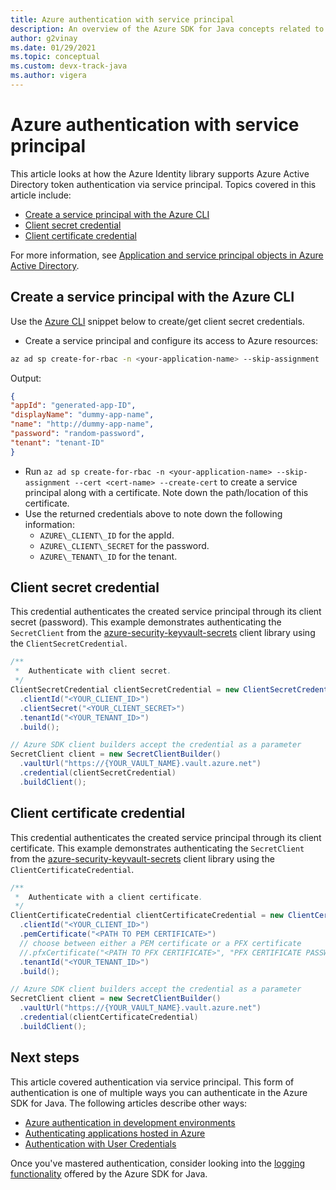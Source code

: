 ```yaml
---
title: Azure authentication with service principal
description: An overview of the Azure SDK for Java concepts related to authenticating applications via service principal
author: g2vinay
ms.date: 01/29/2021
ms.topic: conceptual
ms.custom: devx-track-java
ms.author: vigera
---
```


# Azure authentication with service principal

This article looks at how the Azure Identity library supports Azure Active Directory token authentication via service principal. Topics covered in this article include:

* [Create a service principal with the Azure CLI](#create-a-service-principal-with-the-azure-cli)
* [Client secret credential](#client-secret-credential)
* [Client certificate credential](#client-certificate-credential)

For more information, see [Application and service principal objects in Azure Active Directory](/azure/active-directory/develop/app-objects-and-service-principals).

## Create a service principal with the Azure CLI

Use the [Azure CLI][azure_cli] snippet below to create/get client secret credentials.

* Create a service principal and configure its access to Azure resources:

```bash
az ad sp create-for-rbac -n <your-application-name> --skip-assignment
```

Output:

```json
{
"appId": "generated-app-ID",
"displayName": "dummy-app-name",
"name": "http://dummy-app-name",
"password": "random-password",
"tenant": "tenant-ID"
}
```

* Run `az ad sp create-for-rbac -n <your-application-name> --skip-assignment --cert <cert-name> --create-cert` to create a service principal along with a certificate. Note down the path/location of this certificate.
* Use the returned credentials above to note down the following information:
  * `AZURE\_CLIENT\_ID` for the appId.
  * `AZURE\_CLIENT\_SECRET` for the password.
  * `AZURE\_TENANT\_ID` for the tenant.

## Client secret credential

This credential authenticates the created service principal through its client secret (password). This example demonstrates authenticating the `SecretClient` from the [azure-security-keyvault-secrets][secrets_client_library] client library using the `ClientSecretCredential`.

```java
/**
 *  Authenticate with client secret.
 */
ClientSecretCredential clientSecretCredential = new ClientSecretCredentialBuilder()
  .clientId("<YOUR_CLIENT_ID>")
  .clientSecret("<YOUR_CLIENT_SECRET>")
  .tenantId("<YOUR_TENANT_ID>")
  .build();

// Azure SDK client builders accept the credential as a parameter
SecretClient client = new SecretClientBuilder()
  .vaultUrl("https://{YOUR_VAULT_NAME}.vault.azure.net")
  .credential(clientSecretCredential)
  .buildClient();
```

## Client certificate credential

This credential authenticates the created service principal through its client certificate. This example demonstrates authenticating the `SecretClient` from the [azure-security-keyvault-secrets][secrets_client_library] client library using the `ClientCertificateCredential`.

```java
/**
 *  Authenticate with a client certificate.
 */
ClientCertificateCredential clientCertificateCredential = new ClientCertificateCredentialBuilder()
  .clientId("<YOUR_CLIENT_ID>")
  .pemCertificate("<PATH TO PEM CERTIFICATE>")
  // choose between either a PEM certificate or a PFX certificate
  //.pfxCertificate("<PATH TO PFX CERTIFICATE>", "PFX CERTIFICATE PASSWORD")
  .tenantId("<YOUR_TENANT_ID>")
  .build();

// Azure SDK client builders accept the credential as a parameter
SecretClient client = new SecretClientBuilder()
  .vaultUrl("https://{YOUR_VAULT_NAME}.vault.azure.net")
  .credential(clientCertificateCredential)
  .buildClient();
```

## Next steps

This article covered authentication via service principal. This form of authentication is one of multiple ways you can authenticate in the Azure SDK for Java. The following articles describe other ways:

* [Azure authentication in development environments](java-sdk-identity-dev-env-auth.md)
* [Authenticating applications hosted in Azure](java-sdk-identity-azure-hosted-auth.md)
* [Authentication with User Credentials](java-sdk-identity-user-auth.md)

Once you've mastered authentication, consider looking into the [logging functionality](java-sdk-logging-overview.md) offered by the Azure SDK for Java.

<!-- LINKS -->
[azure_cli]: /cli/azure
[secrets_client_library]: https://github.com/Azure/azure-sdk-for-java/tree/master/sdk/keyvault/azure-security-keyvault-secrets
